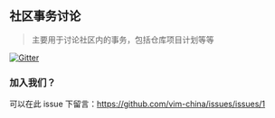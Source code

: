 ## 社区事务讨论
> 主要用于讨论社区内的事务，包括仓库项目计划等等

[![Gitter](https://badges.gitter.im/vim-china/Lobby.svg)](https://gitter.im/vim-china/Lobby)

### 加入我们？

可以在此 issue 下留言：https://github.com/vim-china/issues/issues/1
